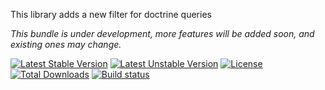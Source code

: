 This library adds a new filter for doctrine queries

*This bundle is under development, more features will be added soon, and existing ones may change.*

[![Latest Stable Version](https://poser.pugx.org/softspring/doctrine-query-filters/v/stable.svg)](https://packagist.org/packages/softspring/doctrine-query-filters)
[![Latest Unstable Version](https://poser.pugx.org/softspring/doctrine-query-filters/v/unstable.svg)](https://packagist.org/packages/softspring/doctrine-query-filters)
[![License](https://poser.pugx.org/softspring/doctrine-query-filters/license.svg)](https://packagist.org/packages/softspring/doctrine-query-filters)
[![Total Downloads](https://poser.pugx.org/softspring/doctrine-query-filters/downloads)](https://packagist.org/packages/softspring/doctrine-query-filters)
[![Build status](https://github.com/softspring/doctrine-query-filters/actions/workflows/php.yml/badge.svg?branch=5.0)](https://github.com/softspring/doctrine-query-filters/actions/workflows/php.yml)
